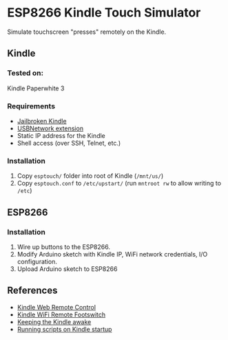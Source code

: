 # ESP8266 Kindle Touch Simulator
Simulate touchscreen \"presses\" remotely on the Kindle.

## Kindle
### Tested on:
Kindle Paperwhite 3

### Requirements
- [Jailbroken Kindle](https://wiki.mobileread.com/wiki/5_x_Jailbreak)
- [USBNetwork extension](https://www.mobileread.com/forums/showthread.php?t=225030)
- Static IP address for the Kindle
- Shell access (over SSH, Telnet, etc.)

### Installation
1. Copy `esptouch/` folder into root of Kindle (`/mnt/us/`)
2. Copy `esptouch.conf` to `/etc/upstart/` (run `mntroot rw` to allow writing to `/etc`)

## ESP8266
### Installation
1. Wire up buttons to the ESP8266.
2. Modify Arduino sketch with Kindle IP, WiFi network credentials, I/O configuration.
3. Upload Arduino sketch to ESP8266

## References
- [Kindle Web Remote Control](https://www.instructables.com/Kindle-Web-Remote-Control/)
- [Kindle WiFi Remote Footswitch](https://www.instructables.com/Kindle-WiFi-Remote-Footswitch/)
- [Keeping the Kindle awake](http://www.mobileread.mobi/forums/showthread.php?t=220810&page=3)
- [Running scripts on Kindle startup](https://www.mobileread.com/forums/showthread.php?t=221019)
